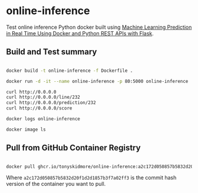 # online-inference

Test online inference Python docker built using [Machine Learning Prediction in Real Time Using Docker and Python REST APIs with Flask](https://towardsdatascience.com/machine-learning-prediction-in-real-time-using-docker-and-python-rest-apis-with-flask-4235aa2395eb).

## Build and Test summary

````bash

docker build -t online-inference -f Dockerfile .

docker run -d -it --name online-inference -p 80:5000 online-inference

curl http://0.0.0.0
curl http://0.0.0.0/line/232
curl http://0.0.0.0/prediction/232
curl http://0.0.0.0/score

docker logs online-inference

docker image ls

````

## Pull from GitHub Container Registry

````bash

docker pull ghcr.io/tonyskidmore/online-inference:a2c172d050857b5832d20f1d2d1857b3f7a02ff3

````

Where `a2c172d050857b5832d20f1d2d1857b3f7a02ff3` is the commit hash version of the container you want to pull.
